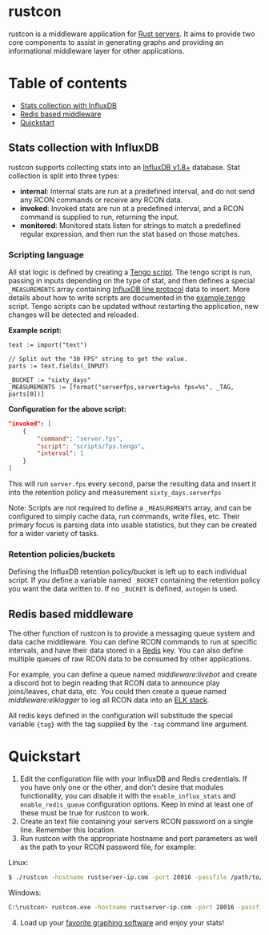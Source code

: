 # rustcon

rustcon is a middleware application for [Rust servers](https://rust.facepunch.com/).  It aims to provide two core components to assist in generating graphs and providing an informational middleware layer for other applications.

# Table of contents
* [Stats collection with InfluxDB](#stats-collection-with-influxdb)
* [Redis based middleware](#redis-based-middleware)
* [Quickstart](#quickstart)

## Stats collection with InfluxDB

rustcon supports collecting stats into an [InfluxDB v1.8+](https://www.influxdata.com/) database.  Stat collection is split into three types:

* **internal**: Internal stats are run at a predefined interval, and do not send any RCON commands or receive any RCON data.
* **invoked**: Invoked stats are run at a predefined interval, and a RCON command is supplied to run, returning the input.
* **monitored**: Monitored stats listen for strings to match a predefined regular expression, and then run the stat based on those matches.

### Scripting language
All stat logic is defined by creating a [Tengo script](https://github.com/d5/tengo).  The tengo script is run, passing in inputs depending on the type of stat, and then defines a special `_MEASUREMENTS` array containing [InfluxDB line protocol](https://docs.influxdata.com/influxdb/v1.8/write_protocols/line_protocol_tutorial/) data to insert. More details about how to write scripts are documented in the [example.tengo](https://github.com/diametric/rustcon/blob/master/scripts/example.tengo) script. Tengo scripts can be updated without restarting the application, new changes will be detected and reloaded.

**Example script:**
```tengo
text := import("text")

// Split out the "30 FPS" string to get the value.
parts := text.fields(_INPUT)

_BUCKET := "sixty_days"
_MEASUREMENTS := [format("serverfps,servertag=%s fps=%s", _TAG, parts[0])]
```
**Configuration for the above script:**
```json
"invoked": [
    {
        "command": "server.fps",
        "script": "scripts/fps.tengo",
        "interval": 1
    }
]
```

This will run `server.fps` every second, parse the resulting data and insert it into the retention policy and measurement `sixty_days.serverfps`


Note: Scripts are not required to define a `_MEASUREMENTS` array, and can be configured to simply cache data, run commands, write files, etc.  Their primary focus is parsing data into usable statistics, but they can be created for a wider variety of tasks.

### Retention policies/buckets
Defining the InfluxDB retention policy/bucket is left up to each individual script. If you define a variable named `_BUCKET` containing the retention policy you want
the data written to.  If no `_BUCKET` is defined, `autogen` is used.

## Redis based middleware

The other function of rustcon is to provide a messaging queue system and data cache middleware.   You can define RCON commands to run at specific intervals, and have their data stored in a [Redis](https://redis.io) key.  You can also define multiple queues of raw RCON data to be consumed by other applications.

For example, you can define a queue named *middleware:livebot* and create a discord bot to begin reading that RCON data to announce play joins/leaves, chat data, etc. You could then create a queue named *middleware:elklogger* to log all RCON data into an [ELK stack](https://www.elastic.co/what-is/elk-stack).

All redis keys defined in the configuration will substitude the special variable `{tag}` with the tag supplied by the `-tag` command line argument.

# Quickstart

1. Edit the configuration file with your InfluxDB and Redis credentials. If you have only one or the other, and don't desire that modules functionality, you can disable it with the `enable_influx_stats` and `enable_redis_queue` configuration options.  Keep in mind at least one of these must be true for rustcon to work.
2. Create an text file containing your servers RCON password on a single line. Remember this location.
3. Run rustcon with the appropriate hostname and port parameters as well as the path to your RCON password file, for example:

Linux:
```sh
$ ./rustcon -hostname rustserver-ip.com -port 28016 -passfile /path/to/your/rcon/passwordfile.txt
```

Windows:
```sh
C:\rustcon> rustcon.exe -hostname rustserver-ip.com -port 28016 -passfile /path/to/your/rcon/passwordfile.txt
```

4. Load up your [favorite graphing software](https://grafana.com/) and enjoy your stats!